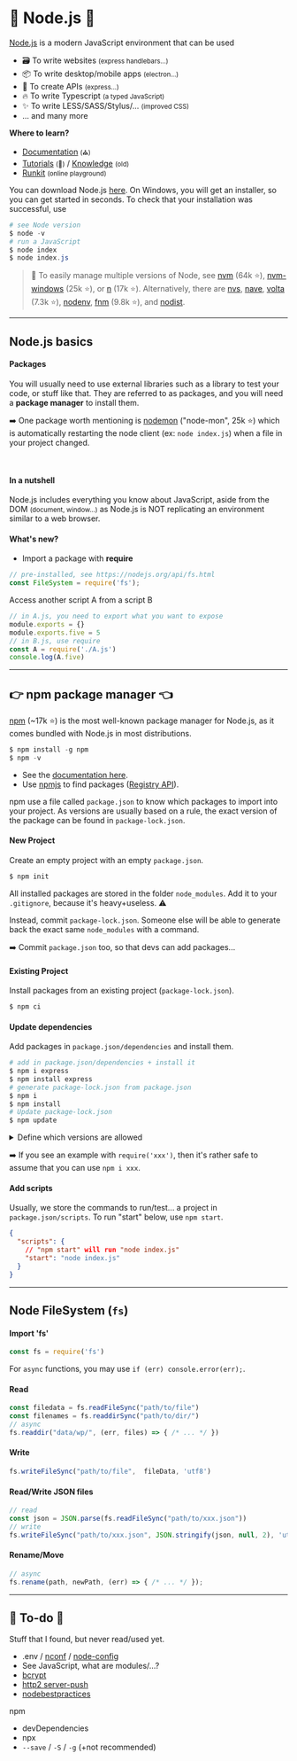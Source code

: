 # 🚀 Node.js 🚀

<div class="row row-cols-md-2 mt-4"><div>

[Node.js](https://nodejs.org/) is a modern JavaScript environment that can be used

* 🗃️ To write websites <small>(express handlebars...)</small>
* 📦 To write desktop/mobile apps <small>(electron...)</small>
* 🍹 To create APIs <small>(express...)</small>
* 🔥️ To write Typescript <small>(a typed JavaScript)</small>
* ✨ To write LESS/SASS/Stylus/... <small>(improved CSS)</small>
* ... and many more

**Where to learn?**

* [Documentation](https://nodejs.org/api/) <small>(⛪)</small>
* [Tutorials](https://nodejs.dev/en/learn) <small>(🚀)</small> / [Knowledge](https://nodejs.org/en/knowledge/) <small>(old)</small>
* [Runkit](https://runkit.com/home) <small>(online playground)</small>
</div><div>

You can download Node.js [here](https://nodejs.org/en/download/). On Windows, you will get an installer, so you can get started in seconds. To check that your installation was successful, use

```powershell
# see Node version
$ node -v
# run a JavaScript
$ node index
$ node index.js
```

> 🚀 To easily manage multiple versions of Node, see [nvm](https://github.com/nvm-sh/nvm) (64k ⭐), [nvm-windows](https://github.com/coreybutler/nvm-windows) (25k ⭐), or [n](https://github.com/tj/n) (17k ⭐). Alternatively, there are [nvs](https://github.com/jasongin/nvs), [nave](https://github.com/isaacs/nave), [volta](https://github.com/volta-cli/volta) (7.3k ⭐), [nodenv](https://github.com/nodenv/nodenv), [fnm](https://github.com/Schniz/fnm) (9.8k ⭐), and [nodist](https://github.com/nullivex/nodist).
</div></div>

<hr class="sep-both">

## Node.js basics

<div class="row row-cols-md-2"><div>

#### Packages

You will usually need to use external libraries such as a library to test your code, or stuff like that. They are referred to as packages, and you will need a **package manager** to install them.

➡️ One package worth mentioning is [nodemon](https://www.npmjs.com/package/nodemon) ("node-mon", 25k ⭐) which is automatically restarting the node client (ex: `node index.js`) when a file in your project changed.

<br>

#### In a nutshell

Node.js includes everything you know about JavaScript, aside from the DOM <small>(document, window...)</small> as Node.js is NOT replicating an environment similar to a web browser.
</div><div>

#### What's new?

* Import a package with **require**

```javascript
// pre-installed, see https://nodejs.org/api/fs.html
const FileSystem = require('fs');
```

Access another script A from a script B

```javascript
// in A.js, you need to export what you want to expose
module.exports = {}
module.exports.five = 5
// in B.js, use require
const A = require('./A.js')
console.log(A.five)
```
</div></div>

<hr class="sep-both">

## 👉 npm package manager 👈

<div class="row row-cols-md-2"><div>

[npm](https://github.com/npm/cli) (~17k ⭐) is the most well-known package manager for Node.js, as it comes bundled with Node.js in most distributions.

```powershell
$ npm install -g npm
$ npm -v
```

* See the [documentation here](https://docs.npmjs.com/).
* Use [npmjs](https://www.npmjs.com/) to find packages ([Registry API](https://registry.npmjs.org/nodemon/2.0.20)).

npm use a file called `package.json` to know which packages to import into your project. As versions are usually based on a rule, the exact version of the package can be found in `package-lock.json`.

#### New Project

Create an empty project with an empty `package.json`.

```powershell
$ npm init
```

All installed packages are stored in the folder `node_modules`. Add it to your `.gitignore`, because it's heavy+useless. ⚠️

Instead, commit `package-lock.json`. Someone else will be able to generate back the exact same `node_modules` with a command.

➡️ Commit `package.json` too, so that devs can add packages...

#### Existing Project

Install packages from an existing project (`package-lock.json`).

```powershell
$ npm ci
```

</div><div>

#### Update dependencies

Add packages in `package.json/dependencies` and install them.

```powershell
# add in package.json/dependencies + install it
$ npm i express
$ npm install express
# generate package-lock.json from package.json
$ npm i
$ npm install
# Update package-lock.json
$ npm update
```

<details class="details-e">
<summary>Define which versions are allowed</summary>

Either when installing or by editing the `package.json`, you can select which version of a library you want to use.

```powershell
# when used with "i", use "@" followed by the "version"
$ npm i express@latest
```

* **^1.2.3**: same major version (1), can change (2.3)
* **~1.2.3**: same major+minor version (1.2), can change (3)
* **>=version**: version greater or equals <small>(see also `>,<,<=`)</small>
* **=version**: this exact version
* **a-b**: a range of versions
* **a||b**: either a or b
* **latest**: use the latest
</details>

➡️ If you see an example with `require('xxx')`, then it's rather safe to assume that you can use `npm i xxx`.

#### Add scripts

Usually, we store the commands to run/test... a project in `package.json/scripts`. To run "start" below, use `npm start`.

```json
{
  "scripts": {
    // "npm start" will run "node index.js"
    "start": "node index.js"
  }
}
```
</div></div>

<hr class="sep-both">

## Node FileSystem (<code>fs</code>)

<div class="row row-cols-md-2"><div>

#### Import 'fs'

```javascript
const fs = require('fs')
```

For `async` functions, you may use `if (err) console.error(err);`.

#### Read

```javascript
const filedata = fs.readFileSync("path/to/file")
const filenames = fs.readdirSync("path/to/dir/")
// async
fs.readdir("data/wp/", (err, files) => { /* ... */ })
```

#### Write

```javascript
fs.writeFileSync("path/to/file",  fileData, 'utf8')
```
</div><div>

#### Read/Write JSON files

```javascript
// read
const json = JSON.parse(fs.readFileSync("path/to/xxx.json"))
// write
fs.writeFileSync("path/to/xxx.json", JSON.stringify(json, null, 2), 'utf8')
```

#### Rename/Move

```javascript
// async
fs.rename(path, newPath, (err) => { /* ... */ });
```
</div></div>

<hr class="sep-both">

## 👻 To-do 👻

Stuff that I found, but never read/used yet.

<div class="row row-cols-md-2"><div>

* .env / [nconf](https://nodejs.org/en/knowledge/file-system/how-to-store-local-config-data/) / [node-config](https://github.com/node-config/node-config)
* See JavaScript, what are modules/...?
* [bcrypt](https://attacomsian.com/blog/nodejs-password-hashing-with-bcrypt)
* [http2 server-push](https://blog.risingstack.com/node-js-http-2-push/)
* [nodebestpractices](https://github.com/goldbergyoni/nodebestpractices)

</div><div>

npm

* devDependencies
* npx
* `--save` / `-S` / `-g` (+not recommended)
</div></div>